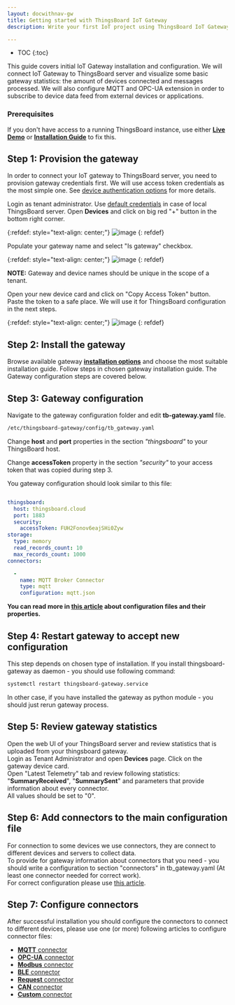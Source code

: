 ```yaml
---
layout: docwithnav-gw
title: Getting started with ThingsBoard IoT Gateway
description: Write your first IoT project using ThingsBoard IoT Gateway

---
```


* TOC
{:toc}

This guide covers initial IoT Gateway installation and configuration.
We will connect IoT Gateway to ThingsBoard server and visualize some basic gateway statistics: the amount of devices connected and messages processed.
We will also configure MQTT and OPC-UA extension in order to subscribe to device data feed from external devices or applications.  


### Prerequisites

If you don't have access to a running ThingsBoard instance, use either [**Live Demo**](https://thingsboard.cloud/signup) or
[**Installation Guide**](/docs/user-guide/install/installation-options/) 
to fix this. 


## Step 1: Provision the gateway

In order to connect your IoT gateway to ThingsBoard server, you need to provision gateway credentials first. We will use access token credentials as the most simple one.
See [device authentication options](/docs/user-guide/device-credentials/) for more details.

Login as tenant administrator. Use [default credentials](/docs/samples/demo-account/#demo-tenant) in case of local ThingsBoard server.
Open **Devices** and click on big red "+" button in the bottom right corner.

{:refdef: style="text-align: center;"}
![image](/images/gateway/device-page.png)
{: refdef} 

Populate your gateway name and select "Is gateway" checkbox.

{:refdef: style="text-align: center;"}
![image](/images/gateway/device-add.png)
{: refdef} 

**NOTE:** Gateway and device names should be unique in the scope of a tenant.

Open your new device card and click on "Copy Access Token" button. 
Paste the token to a safe place. We will use it for ThingsBoard configuration in the next steps.

{:refdef: style="text-align: center;"}
![image](/images/gateway/device-token.png)
{: refdef} 

## Step 2: Install the gateway

Browse available gateway [**installation options**](/docs/iot-gateway/installation/) and choose the most suitable installation guide.
Follow steps in chosen gateway installation guide. The Gateway configuration steps are covered below.

## Step 3: Gateway configuration

Navigate to the gateway configuration folder and edit **tb-gateway.yaml** file.
```bash
/etc/thingsboard-gateway/config/tb_gateway.yaml
```
  
Change **host** and **port** properties in the section *"thingsboard"* to your ThingsBoard host.

Change **accessToken** property in the section *"security"* to your access token that was copied during step 3.

You gateway configuration should look similar to this file:

```yaml

thingsboard:
  host: thingsboard.cloud
  port: 1883
  security:
    accessToken: FUH2Fonov6eajSHi0Zyw
storage:
  type: memory
  read_records_count: 10
  max_records_count: 1000
connectors:

  -
    name: MQTT Broker Connector
    type: mqtt
    configuration: mqtt.json

```

**You can read more in [this article](/docs/iot-gateway/configuration/) about configuration files and their properties.**  

## Step 4: Restart gateway to accept new configuration

This step depends on chosen type of installation. If you install thingsboard-gateway as daemon - you should use following command:  
```bash
systemctl restart thingsboard-gateway.service
```
In other case, if you have installed the gateway as python module - you should just rerun gateway process.   

## Step 5: Review gateway statistics

Open the web UI of your ThingsBoard server and review statistics that is uploaded from your thingsboard gateway.  
Login as Tenant Administrator and open **Devices** page. Click on the gateway device card.   
Open "Latest Telemetry" tab and review following statistics: "**SummaryReceived**", "**SummarySent**" and parameters that provide information about every connector.  
All values should be set to "0".  

## Step 6: Add connectors to the main configuration file 
 
For connection to some devices we use connectors, they are connect to different devices and servers to collect data.  
To provide for gateway information about connectors that you need - you should write a configuration to section "connectors" in tb_gateway.yaml (At least one connector needed for correct work).  
For correct configuration please use [this article](/docs/iot-gateway/configuration/#section-connectors).  
 
## Step 7: Configure connectors

After successful installation you should configure the connectors to connect to different devices, please use one (or more) following articles to configure connector files:  
 - [**MQTT** connector](/docs/iot-gateway/config/mqtt/)
 - [**OPC-UA** connector](/docs/iot-gateway/config/opc-ua/)
 - [**Modbus** connector](/docs/iot-gateway/config/modbus/)
 - [**BLE** connector](/docs/iot-gateway/config/ble/)
 - [**Request** connector](/docs/iot-gateway/config/request/)
 - [**CAN** connector](/docs/iot-gateway/config/can/)
 - [**Custom** connector](/docs/iot-gateway/custom/)

